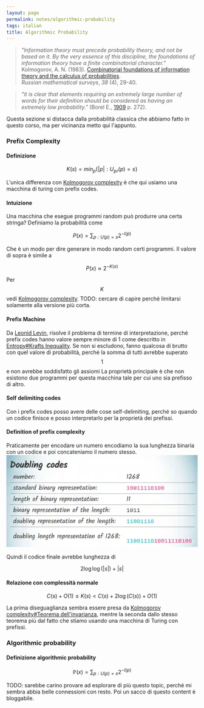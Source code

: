 ```yaml
---
layout: page
permalink: notes/algorithmic-probability
tags: italian
title: Algorithmic Probability
---
```


> _"Information theory must precede probability theory, and not be based on it. By the very essence of this discipline, the foundations of information theory have a finite combinatorial character."_  Kolmogorov, A. N. (1983). [Combinatorial foundations of information theory and the calculus of probabilities]([http://rainbow.ldeo.columbia.edu/](http://rainbow.ldeo.columbia.edu/)~alexeyk/Papers/Kolmogorov1983.pdf).  
_Russian mathematical surveys_, _38_ (4), 29-40.

> _"it is clear that elements requiring an extremely large number of words for their definition should be considered as having an extremely low probability."_ (Borel E., [1909](https://link.springer.com/content/pdf/10.1007/BF03019651.pdf) p. 272).


Questa sezione si distacca dalla probabilità classica che abbiamo fatto in questo corso, ma per vicinanza metto qui l'appunto.
### Prefix Complexity
#### Definizione

$$
K(s) = min_{p}\left\{ \lvert p \rvert : U_{pr}(p) = s \right\} 
$$

L'unica differenza con [Kolmogorov complexity](/notes/kolmogorov-complexity) è che qui usiamo una macchina di turing con prefix codes.
#### Intuizione
Una macchina che esegue programmi random può produrre una certa stringa?
Definiamo la probabilità come

$$
P(x) = \sum_{p:U(p)=x} 2^{-l(p)}
$$

Che è un modo per dire generare in modo random certi programmi.
Il valore di sopra è simile a

$$
P(x) \approx 2^{-K(x)}
$$


Per $$K$$ vedi [Kolmogorov complexity](/notes/kolmogorov-complexity).
TODO: cercare di capire perché limitarsi solamente alla versione più corta.
#### Prefix Machine
Da [Leonid Levin](http://old.math.nsc.ru/LBRT/g2/english/ssk/levin_e.html), risolve il problema di termine di interpretazione, perché prefix codes hanno valore sempre minore di 1 come descritto in [Entropy#Krafts Inequality](/notes/entropy#krafts-inequality). 
Se non si escludono, fanno qualcosa di brutto con quel valore di probabilità, perché la somma di tutti avrebbe superato $$1$$ e non avrebbe soddisfatto gli assiomi 
La proprietà principale è che non esistono due programmi per questa macchina tale per cui uno sia prefisso di altro.

#### Self delimiting codes
Con i prefix codes posso avere delle cose self-delimiting, perché so quando un codice finisce e posso interpretarlo per la proprietà dei prefissi.

#### Definition of prefix complexity

Praticamente per encodare un numero encodiamo la sua lunghezza binaria con un codice e poi concateniamo il numero stesso.
<img src="/images/notes/Algorithmic Probability-20240218091550603.webp" alt="Algorithmic Probability-20240218091550603">

Quindi il codice finale avrebbe lunghezza di 

$$
2\log \log(\lvert s \rvert ) + \lvert s \rvert 
$$

#### Relazione con complessità normale


$$
C(s) + O(1) \leq K(s) < C(s) + 2\log(C(s)) + O(1)
$$

La prima diseguaglianza sembra essere presa da [Kolmogorov complexity#Teorema dell'invarianza](/notes/kolmogorov-complexity#teorema-dell-invarianza), mentre la seconda dallo stesso teorema più dal fatto che stiamo usando una macchina di Turing con prefissi.


### Algorithmic probability
#### Definizione algorithmic probability

$$
\mathbb{P}(x) = \sum_{p:U(p)=x} 2^{-l(p)}
$$

TODO: sarebbe carino provare ad esplorare di più questo topic, perché mi sembra abbia belle connessioni con resto.
Poi un sacco di questo content è bloggabile.